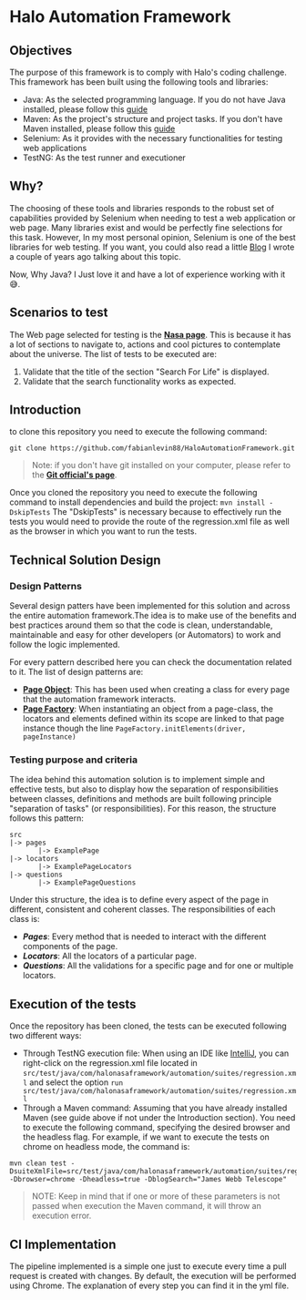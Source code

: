 # Halo Automation Framework

## Objectives
The purpose of this framework is to comply with Halo's coding challenge. This framework has been built using the following tools and libraries:
* Java: As the selected programming language. If you do not have Java installed, please follow this [guide](https://www.java.com/en/download/help/download_options.html)
* Maven: As the project's structure and project tasks. If you don't have Maven installed, please follow this [guide](https://maven.apache.org/install)
* Selenium: As it provides with the necessary functionalities for testing web applications
* TestNG: As the test runner and executioner

## Why?
The choosing of these tools and libraries responds to the robust set of capabilities provided by Selenium when needing to test a web application or web page.
Many libraries exist and would be perfectly fine selections for this task. However, In my most personal opinion, Selenium is one of the best libraries for web testing.
If you want, you could also read a little [Blog](https://blog.makingsense.com/2020/05/how-to-choose-an-automation-framework-without-dying-in-the-process/) I wrote a couple of years ago talking about this topic.

Now, Why Java? I Just love it and have a lot of experience working with it 😅.

## Scenarios to test
The Web page selected for testing is the **[Nasa page](https://www.nasa.gov/)**. This is because it has a lot of sections to navigate to, actions and cool pictures to contemplate about the universe.
The list of tests to be executed are:
1. Validate that the title of the section "Search For Life" is displayed.
2. Validate that the search functionality works as expected.


## Introduction
to clone this repository you need to execute the following command:
```
git clone https://github.com/fabianlevin88/HaloAutomationFramework.git
```
> Note: if you don't have git installed on your computer, please refer to the **[Git official's page](https://git-scm.com/)**.

Once you cloned the repository you need to execute the following command to install dependencies and build the project:
`mvn install -DskipTests` The "DskipTests" is necessary because to effectively run the tests you would need to provide the route of the regression.xml file as well as the browser in which you want to run the tests.

## Technical Solution Design
### Design Patterns
Several design patters have been implemented for this solution and across the entire automation framework.The idea is to make use of the benefits and best practices around them so that the code is clean, understandable, maintainable and easy for other developers (or Automators) to work and follow the logic implemented.

For every pattern described here you can check the documentation related to it. The list of design patterns are:
* **[Page Object](https://www.selenium.dev/documentation/test_practices/encouraged/page_object_models/)**: This has been used when creating a class for every page that the automation framework interacts.
* **[Page Factory](https://www.seleniumeasy.com/selenium-tutorials/page-factory-pattern-in-selenium-webdriver)**: When instantiating an object from a page-class, the locators and elements defined within its scope are linked to that page instance though the line
`
PageFactory.initElements(driver, pageInstance)
`

### Testing purpose and criteria
The idea behind this automation solution is to implement simple and effective tests, but also to display how the separation of responsibilities between classes, definitions and methods are built following
principle "separation of tasks" (or responsibilities).
For this reason, the structure follows this pattern:
```
src
|-> pages
       |-> ExamplePage
|-> locators
       |-> ExamplePageLocators
|-> questions
       |-> ExamplePageQuestions 
```
Under this structure, the idea is to define every aspect of the page in different, consistent and coherent classes. The responsibilities of each class is:
* ***Pages***: Every method that is needed to interact with the different components of the page.
* ***Locators***: All the locators of a particular page.
* ***Questions***: All the validations for a specific page and for one or multiple locators.

## Execution of the tests
Once the repository has been cloned, the tests can be executed following two different ways:
* Through TestNG execution file: When using an IDE like [IntelliJ](https://www.jetbrains.com/es-es/idea/), you can right-click on the regression.xml file located in `src/test/java/com/halonasaframework/automation/suites/regression.xml` and select the option `run src/test/java/com/halonasaframework/automation/suites/regression.xml`
* Through a Maven command: Assuming that you have already installed Maven (see guide above if not under the Introduction section). You need to execute the following command, specifying the desired browser and the headless flag. For example, if we want to execute the tests on chrome on headless mode, the command is:
```
mvn clean test -DsuiteXmlFile=src/test/java/com/halonasaframework/automation/suites/regression.xml -Dbrowser=chrome -Dheadless=true -DblogSearch="James Webb Telescope"
```
> NOTE: Keep in mind that if one or more of these parameters is not passed when execution the Maven command, it will throw an execution error.

## CI Implementation
The pipeline implemented is a simple one just to execute every time a pull request is created with changes. By default, the execution will be performed using Chrome. The explanation of every step you can find it in the yml file.




